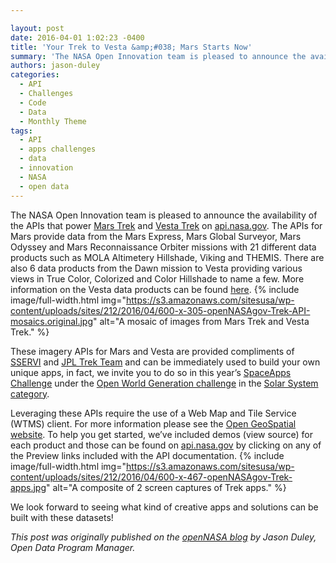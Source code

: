 ```yaml
---

layout: post
date: 2016-04-01 1:02:23 -0400
title: 'Your Trek to Vesta &amp;#038; Mars Starts Now'
summary: 'The NASA Open Innovation team is pleased to announce the availability of the APIs that power Mars Trek and&nbsp;Vesta Trek on api.nasa.gov. The APIs for Mars provide data from the Mars Express, Mars Global Surveyor, Mars Odyssey and Mars Reconnaissance Orbiter missions with 21 different data products such as MOLA Altimetery Hillshade, Viking and THEMIS.'
authors: jason-duley
categories:
  - API
  - Challenges
  - Code
  - Data
  - Monthly Theme
tags:
  - API
  - apps challenges
  - data
  - innovation
  - NASA
  - open data
---
```


The NASA Open Innovation team is pleased to announce the availability of the APIs that power <a href="http://marstrek.jpl.nasa.gov/" target="_blank">Mars Trek</a> and <a href="http://vestatrek.jpl.nasa.gov/" target="_blank">Vesta Trek</a> on <a href="https://api.nasa.gov/api.html#trek" target="_blank">api.nasa.gov</a>. The APIs for Mars provide data from the Mars Express, Mars Global Surveyor, Mars Odyssey and Mars Reconnaissance Orbiter missions with 21 different data products such as MOLA Altimetery Hillshade, Viking and THEMIS. There are also 6 data products from the Dawn mission to Vesta providing various views in True Color, Colorized and Color Hillshade to name a few.  More information on the Vesta data products can be found <a href="http://vestatrek.jpl.nasa.gov/facts.html" target="_blank">here</a>. 
{% include image/full-width.html img="https://s3.amazonaws.com/sitesusa/wp-content/uploads/sites/212/2016/04/600-x-305-openNASAgov-Trek-API-mosaics.original.jpg" alt="A mosaic of images from Mars Trek and Vesta Trek." %} 

These imagery APIs for Mars and Vesta are provided compliments of <a href="http://sservi.nasa.gov/" target="_blank">SSERVI</a> and [JPL Trek Team](mailto:MarsTrek@jpl.nasa.gov) and can be immediately used to build your own unique apps, in fact, we invite you to do so in this year&#8217;s <a href="https://2016.spaceappschallenge.org/" target="_blank">SpaceApps Challenge</a> under the <a href="https://2016.spaceappschallenge.org/challenges/solar-system/open-world-generation-using-nasa-mars-and-vesta-data" target="_blank">Open World Generation challenge</a> in the <a href="https://2016.spaceappschallenge.org/challenges/solar-system" target="_blank">Solar System category</a>.

Leveraging these APIs require the use of a Web Map and Tile Service (WTMS) client. For more information please see the <a href="http://www.opengeospatial.org/standards/wmts" target="_blank">Open GeoSpatial website</a>.  To help you get started, we&#8217;ve included demos (view source) for each product and those can be found on <a href="https://api.nasa.gov/api.html#trek" target="_blank">api.nasa.gov</a> by clicking on any of the Preview links included with the API documentation. 
{% include image/full-width.html img="https://s3.amazonaws.com/sitesusa/wp-content/uploads/sites/212/2016/04/600-x-467-openNASAgov-Trek-apps.jpg" alt="A composite of 2 screen captures of Trek apps." %} 

We look forward to seeing what kind of creative apps and solutions can be built with these datasets!

_This post was originally published on the [openNASA blog](https://open.nasa.gov/blog/) by Jason Duley, Open Data Program Manager._